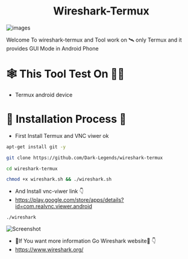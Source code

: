 <h1 align="center">Wireshark-Termux</h1>

![images](https://github.com/Dark-Legends/Terminal-backup/assets/142109781/db7a12ff-1da4-4301-8b67-95299e578f22)

Welcome To wireshark-termux and Tool work on 🛰 only Termux and it provides GUI Mode in Android Phone

                                       
# 🕸 This Tool Test On 👨‍💻
- Termux android device

# 🛑 Installation Process 🛑
- First Install Termux and VNC viwer ok
```bash
apt-get install git -y
```
```bash
git clone https://github.com/Dark-Legends/wireshark-termux
```

```bash
cd wireshark-termux
```
```bash
chmod +x wireshark.sh && ./wireshark.sh 
```


- And Install vnc-viwer link 👇
- https://play.google.com/store/apps/details?id=com.realvnc.viewer.android

```bash
./wireshark
```

![Screenshot](https://github.com/Dark-Legends/wireshark-termux/assets/142109781/5187d1df-5f49-4ff0-b345-546404620c05)

- 🛑If You want more information Go Wireshark website🛑 👇 
- https://www.wireshark.org/
